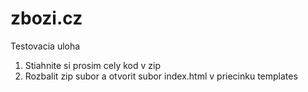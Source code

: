 # zbozi.cz
Testovacia uloha

1. Stiahnite si prosim cely kod v zip
2. Rozbalit zip subor a otvorit subor index.html v priecinku templates
